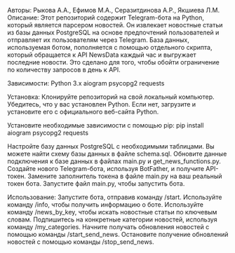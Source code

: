 Авторы: Рыкова А.А., Ефимов М.А., Серазитдинова А.Р., Якшиева Л.М.
Описание:
Этот репозиторий содержит Telegram-бота на Python, который является парсером новостей. Он извлекает новостные статьи из базы данных PostgreSQL на основе предпочтений пользователей и отправляет их пользователям через Telegram.
База данных, используемая ботом, пополняется с помощью отдельного скрипта, который обращается к API NewsData каждый час и выгружает последние новости. Это сделано для того, чтобы обойти ограничение по количеству запросов в день к API.

Зависимости:
Python 3.x
aiogram
psycopg2
requests

Установка:
Клонируйте репозиторий на свой локальный компьютер. Убедитесь, что у вас установлен Python. Если нет, загрузите и установите его с официального веб-сайта Python. 

Установите необходимые зависимости с помощью pip:
pip install aiogram psycopg2 requests

Настройте базу данных PostgreSQL с необходимыми таблицами. Вы можете найти схему базы данных в файле schema.sql. Обновите данные подключения к базе данных в файлах main.py и get_news_functions.py.
Создайте нового Telegram-бота, используя BotFather, и получите API-токен. Замените заполнитель токена в файле main.py на ваш реальный токен бота.
Запустите файл main.py, чтобы запустить бота.

Использование:
Запустите бота, отправив команду /start.
Используйте команду /info, чтобы получить информацию о боте.
Используйте команду /news_by_key, чтобы искать новостные статьи по ключевым словам.
Подпишитесь на конкретные категории новостей, используя команду /my_categories.
Начните получать обновления новостей с помощью команды /start_send_news.
Остановите получение обновлений новостей с помощью команды /stop_send_news.
